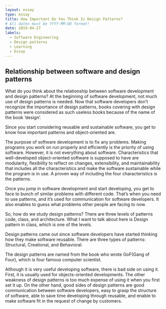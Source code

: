 ```yaml
---
layout: essay
type: essay
title: How Important Do You Think Is Design Patterns?
# All dates must be YYYY-MM-DD format!
date: 2019-04-27
labels:
  - Software Engineering
  - Design patterns
  - Learning
  - Essay
---
```



## Relationship between software and design patterns

What do you think about the relationship between software development and design patterns? 
At the beginning of software development, not much use of design patterns is needed. 
Now that software developers don’t recognize the importance of design patterns, 
books covering with design patterns were considered as such useless books because of the name of the book ‘design’. 

Since you start considering reusable and sustainable software, 
you get to know how important patterns and object-oriented are. 

The purpose of software development is to fix any problems. 
Making programs you work on run properly and efficiently is the priority of using software.
However, it is not everything about software. 
Characteristics that well-developed object-oriented software is supposed to have are modularity,
flexibility to reflect on changes, extensibility,
and maintainability that includes all the characteristics and make the software sustainable 
while the program is in use. A proven way of including the four characteristics is the patterns. 

Once you jump in software development and start developing, 
you get to face to bunch of similar problems with different code. 
That’s when you need to use patterns, and it’s used for communication for software developers.
It also enables to guess what problems other people are facing to now.

So, how do we study design patterns?  There are three levels of patterns code, class,
and architecture. What I want to talk about here is Design pattern in class, 
which is one of the levels. 

Design patterns came out since software developers have started thinking 
how they make software reusable. 
There are three types of patterns: Structural, Creational, and Behavioral.

The design patterns are named from the book who wrote GoF(Gang of Four), 
which is four famous computer scientist. 

Although it is very useful developing software, there is bad side on using it. 
First, it is usually used for objects-oriented developments. 
The other weakness of design patterns is too much expense of using it when you first set it up.
On the other hand, good sides of design patterns are good communication between software developers,
easy to grasp the structure of software, able to save time developing through reusable, 
and enable to make software fit in the request of change by customers.
   
